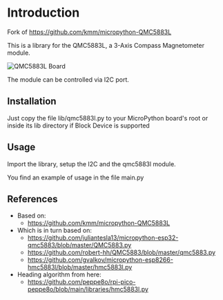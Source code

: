 # Introduction

Fork of https://github.com/kmm/micropython-QMC5883L

This is a library for the QMC5883L, a 3-Axis Compass Magnetometer module.

![QMC5883L Board](https://www.bastelgarage.ch/image/cache/catalog/Artikel/420041-420050/420042-9113-1000x1000.jpg)

The module can be controlled via I2C port.

## Installation
Just copy the file lib/qmc5883l.py to your MicroPython board's root or inside its lib directory if Block Device is supported

## Usage
Import the library, setup the I2C and the qmc5883l module.

You find an example of usage in the file main.py

## References
* Based on: 
	* https://github.com/kmm/micropython-QMC5883L
* Which is in turn based on:
 	* https://github.com/juliantesla13/micropython-esp32-qmc5883/blob/master/QMC5883.py
	* https://github.com/robert-hh/QMC5883/blob/master/qmc5883.py
	* https://github.com/gvalkov/micropython-esp8266-hmc5883l/blob/master/hmc5883l.py
* Heading algorithm from here:
	* https://github.com/peppe8o/rpi-pico-peppe8o/blob/main/libraries/hmc5883l.py
